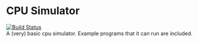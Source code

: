# CPU Simulator
[![Build Status](https://travis-ci.com/asd1o1/cpu-simulator.svg?branch=master)](https://travis-ci.com/asd1o1/cpu-simulator)  
A (very) basic cpu simulator. Example programs that it can run are included.

